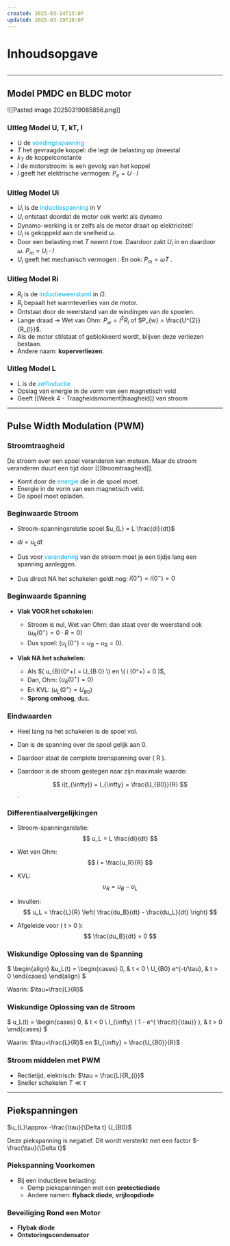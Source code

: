 ```yaml
---
created: 2025-03-14T13:07
updated: 2025-03-19T10:07
---
```

# Inhoudsopgave
```toc
```


---

## Model PMDC en BLDC motor
![[Pasted image 20250319085856.png]]

### Uitleg Model U, T, kT, I

- U de <span style="color:rgb(0, 176, 240)">voedingsspanning</span>
- $T$ het gevraagde koppel: die legt de belasting op (meestal
- $k_{T}$ de koppelconstante
- $I$ de motorstroom: is een gevolg van het koppel
- $I$ geeft het elektrische vermogen: $P_e = U \cdot I$

### Uitleg Model Ui
-  $U_{i}$ is de <span style="color:rgb(0, 176, 240)">inductiespanning</span> in $V$
- $U_{i}$  ontstaat doordat de motor ook werkt als dynamo
- Dynamo-werking is er zelfs als de motor draait op elektriciteit!
- $U_{i}$ is gekoppeld aan de snelheid $\omega$. 
- Door een belasting met $T$ neemt $I$ toe. Daardoor zakt $U_{i}$ in en daardoor $\omega$. $P_{m} = U_{i} \cdot I$
- $U_{i}$ geeft het mechanisch vermogen :  En ook: $P_{m} = \omega T$ .

### Uitleg Model Ri

- $R_{i}$ is de <span style="color:rgb(0, 176, 240)">inductieweerstand</span> in $\Omega$.
- $R_{i}$ bepaalt het warmteverlies van de motor.
- Ontstaat door de weerstand van de windingen van de spoelen.
- Lange draad $\rightarrow$ Wet van Ohm: $P_{w} = I^{2} R_{i}$ of $P_{w} = \frac{U^{2}}{R_{i}}$.
- Als de motor stilstaat of geblokkeerd wordt, blijven deze verliezen bestaan.
- Andere naam: **koperverliezen**.


### Uitleg Model L
- L is de <span style="color:rgb(0, 176, 240)">zelfinductie</span>
- Opslag van energie in de vorm van een magnetisch veld
- Geeft [[Week 4 - Traagheidsmoment|traagheid]] van stroom

---

## Pulse Width Modulation (PWM)

### Stroomtraagheid
De stroom over een spoel veranderen kan meteen. Maar de stroom veranderen duurt een tijd door [[Stroomtraagheid]]. 

- Komt door de <span style="color:rgb(0, 176, 240)">energie</span> die in de spoel moet. 
- Energie in de vorm van een magnetisch veld. 
- De spoel moet opladen.

### Beginwaarde Stroom
- Stroom-spanningsrelatie spoel $u_{L} = L \frac{di}{dt}$

- $di = u_{L}dt$
- Dus voor <span style="color:rgb(0, 176, 240)">verandering</span> van de stroom moet je een tijdje lang een spanning aanleggen. 
- Dus direct NA het schakelen geldt nog: $i(0^+) = i(0^−) = 0$

### Beginwaarde Spanning 
- **Vlak VOOR het schakelen:**  
  - Stroom is nul, Wet van Ohm: dan staat over de weerstand ook $( u_{R}(0^-) = 0 \cdot R = 0 )$ 
  - Dus spoel: $( u_{L}(0^-) = u_{B} - u_{R} = 0)$.  

- **Vlak NA het schakelen:**  
  - Als $( u_{B}(0^+) = U_{B 0} \) en \( i (0^+) = 0 )$,  
  - Dan, Ohm: $( u_{R}(0^+) = 0 )$  
  - En KVL: $(u_{L}(0^+) = U_{B 0} )$ 
  - **Sprong omhoog**, dus.  

### Eindwaarden
- Heel lang na het schakelen is de spoel vol.  
- Dan is de spanning over de spoel gelijk aan 0.  
- Daardoor staat de complete bronspanning over \( R \).  
- Daardoor is de stroom gestegen naar zijn maximale waarde:  

  $$ i(t_{\infty}) = I_{\infty} = \frac{U_{B0}}{R} $$.  


### Differentiaalvergelijkingen
- Stroom-spanningsrelatie:  
  $$ u_L = L \frac{di}{dt} $$  

- Wet van Ohm:  
  $$ i = \frac{u_R}{R} $$  

- KVL:  
  $$ u_R = u_B - u_L $$  

- Invullen:  
  $$ u_L = \frac{L}{R} \left( \frac{du_B}{dt} - \frac{du_L}{dt} \right) $$  

- Afgeleide voor \( t > 0 \):  
  $$ \frac{du_B}{dt} = 0 $$  


### Wiskundige Oplossing van de Spanning
$
\begin{align}
&u_L(t) =
\begin{cases} 
0, & t < 0 \\
U_{B0} e^{-t/\tau}, & t > 0
\end{cases}
\end{align}
$
	
Waarin:
$\tau=\frac{L}{R}$ 

### Wiskundige Oplossing van de Stroom

$
u_L(t) =
\begin{cases} 
0, & t < 0 \\
I_{\infty} ( 1 - e^{  \frac{t}{\tau}} ), & t > 0
\end{cases}
$

Waarin:
$\tau=\frac{L}{R}$ en $I_{\infty} = \frac{U_{B0}}{R}$

### Stroom middelen met PWM
- Rectietijd, elektrisch: $\tau = \frac{L}{R_{i}}$
- Sneller schakelen $T \ll \tau$

----

## Piekspanningen

$u_{L}\approx -\frac{\tau}{\Delta t} U_{B0}$

Deze piekspanning is negatief. Dit wordt versterkt met een factor $-\frac{\tau}{\Delta t}$

### Piekspanning Voorkomen
- Bij een inductieve belasting: 
	- Demp piekspanningen met een **protectiediode**
	- Andere namen: **flyback diode**, **vrijloopdiode**

### Beveiliging Rond een Motor
- **Flybak diode**
- **Ontstoringscondensator**





